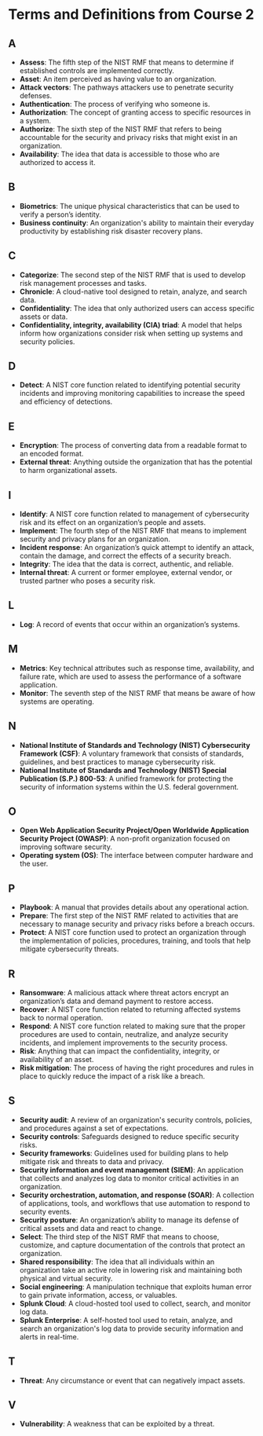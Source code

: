 # Terms and Definitions from Course 2

## A
- **Assess**: The fifth step of the NIST RMF that means to determine if established controls are implemented correctly.  
- **Asset**: An item perceived as having value to an organization.  
- **Attack vectors**: The pathways attackers use to penetrate security defenses.  
- **Authentication**: The process of verifying who someone is.  
- **Authorization**: The concept of granting access to specific resources in a system.  
- **Authorize**: The sixth step of the NIST RMF that refers to being accountable for the security and privacy risks that might exist in an organization.  
- **Availability**: The idea that data is accessible to those who are authorized to access it.  

## B
- **Biometrics**: The unique physical characteristics that can be used to verify a person’s identity.  
- **Business continuity**: An organization's ability to maintain their everyday productivity by establishing risk disaster recovery plans.  

## C
- **Categorize**: The second step of the NIST RMF that is used to develop risk management processes and tasks.  
- **Chronicle**: A cloud-native tool designed to retain, analyze, and search data.  
- **Confidentiality**: The idea that only authorized users can access specific assets or data.  
- **Confidentiality, integrity, availability (CIA) triad**: A model that helps inform how organizations consider risk when setting up systems and security policies.  

## D
- **Detect**: A NIST core function related to identifying potential security incidents and improving monitoring capabilities to increase the speed and efficiency of detections.  

## E
- **Encryption**: The process of converting data from a readable format to an encoded format.  
- **External threat**: Anything outside the organization that has the potential to harm organizational assets.  

## I
- **Identify**: A NIST core function related to management of cybersecurity risk and its effect on an organization’s people and assets.  
- **Implement**: The fourth step of the NIST RMF that means to implement security and privacy plans for an organization.  
- **Incident response**: An organization’s quick attempt to identify an attack, contain the damage, and correct the effects of a security breach.  
- **Integrity**: The idea that the data is correct, authentic, and reliable.  
- **Internal threat**: A current or former employee, external vendor, or trusted partner who poses a security risk.  

## L
- **Log**: A record of events that occur within an organization’s systems.  

## M
- **Metrics**: Key technical attributes such as response time, availability, and failure rate, which are used to assess the performance of a software application.  
- **Monitor**: The seventh step of the NIST RMF that means be aware of how systems are operating.  

## N
- **National Institute of Standards and Technology (NIST) Cybersecurity Framework (CSF)**: A voluntary framework that consists of standards, guidelines, and best practices to manage cybersecurity risk.  
- **National Institute of Standards and Technology (NIST) Special Publication (S.P.) 800-53**: A unified framework for protecting the security of information systems within the U.S. federal government.  

## O
- **Open Web Application Security Project/Open Worldwide Application Security Project (OWASP)**: A non-profit organization focused on improving software security.  
- **Operating system (OS)**: The interface between computer hardware and the user.  

## P
- **Playbook**: A manual that provides details about any operational action.  
- **Prepare**: The first step of the NIST RMF related to activities that are necessary to manage security and privacy risks before a breach occurs.  
- **Protect**: A NIST core function used to protect an organization through the implementation of policies, procedures, training, and tools that help mitigate cybersecurity threats.  

## R
- **Ransomware**: A malicious attack where threat actors encrypt an organization’s data and demand payment to restore access.  
- **Recover**: A NIST core function related to returning affected systems back to normal operation.  
- **Respond**: A NIST core function related to making sure that the proper procedures are used to contain, neutralize, and analyze security incidents, and implement improvements to the security process.  
- **Risk**: Anything that can impact the confidentiality, integrity, or availability of an asset.  
- **Risk mitigation**: The process of having the right procedures and rules in place to quickly reduce the impact of a risk like a breach.  

## S
- **Security audit**: A review of an organization's security controls, policies, and procedures against a set of expectations.  
- **Security controls**: Safeguards designed to reduce specific security risks.  
- **Security frameworks**: Guidelines used for building plans to help mitigate risk and threats to data and privacy.  
- **Security information and event management (SIEM)**: An application that collects and analyzes log data to monitor critical activities in an organization.  
- **Security orchestration, automation, and response (SOAR)**: A collection of applications, tools, and workflows that use automation to respond to security events.  
- **Security posture**: An organization’s ability to manage its defense of critical assets and data and react to change.  
- **Select**: The third step of the NIST RMF that means to choose, customize, and capture documentation of the controls that protect an organization.  
- **Shared responsibility**: The idea that all individuals within an organization take an active role in lowering risk and maintaining both physical and virtual security.  
- **Social engineering**: A manipulation technique that exploits human error to gain private information, access, or valuables.  
- **Splunk Cloud**: A cloud-hosted tool used to collect, search, and monitor log data.  
- **Splunk Enterprise**: A self-hosted tool used to retain, analyze, and search an organization's log data to provide security information and alerts in real-time.  

## T
- **Threat**: Any circumstance or event that can negatively impact assets.  

## V
- **Vulnerability**: A weakness that can be exploited by a threat.  
